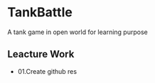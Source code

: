 # TankBattle
A tank game in open world for learning purpose

## Leacture Work
* 01.Create github res

